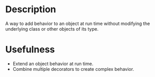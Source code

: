 # Description

A way to add behavior to an object at run time without modifying the underlying class or other objects of its type.

# Usefulness

- Extend an object behavior at run time.
- Combine multiple decorators to create complex behavior.
